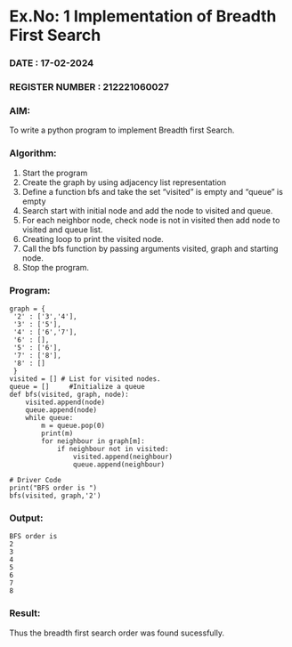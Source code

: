 # Ex.No: 1  Implementation of Breadth First Search 
### DATE : 17-02-2024                                                                            
### REGISTER NUMBER : 212221060027
### AIM: 
To write a python program to implement Breadth first Search. 
### Algorithm:
1. Start the program
2. Create the graph by using adjacency list representation
3. Define a function bfs and take the set “visited” is empty and “queue” is empty
4. Search start with initial node and add the node to visited and queue.
5. For each neighbor node, check node is not in visited then add node to visited and queue list.
6.  Creating loop to print the visited node.
7.   Call the bfs function by passing arguments visited, graph and starting node.
8.   Stop the program.
### Program:
```
graph = {
 '2' : ['3','4'],
 '3' : ['5'],
 '4' : ['6','7'],
 '6' : [],
 '5' : ['6'],
 '7' : ['8'],
 '8' : []
 }
visited = [] # List for visited nodes.
queue = []     #Initialize a queue
def bfs(visited, graph, node):
    visited.append(node)
    queue.append(node)
    while queue:
        m = queue.pop(0)
        print(m)
        for neighbour in graph[m]:
            if neighbour not in visited:
                visited.append(neighbour)
                queue.append(neighbour)

# Driver Code
print("BFS order is ")
bfs(visited, graph,'2')
```










### Output:
```
BFS order is 
2
3
4
5
6
7
8
```




### Result:
Thus the breadth first search order was found sucessfully.
